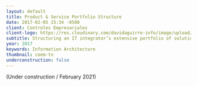 ```yaml
---
layout: default
title: Product & Service Portfolio Structure
date: 2017-02-05 15:34 -0500
client: Controles Empresariales
client-logo: https://res.cloudinary.com/davidaguirre-info/image/upload/v1625501345/Logos/logo-coem_xaiv9p.png
subtitle: Structuring an IT integrator’s extensive portfolio of solutions for better communication.
year: 2017
keywords: Information Architecture
thumbnail: coem-tn
underconstruction: false
---
```

(Under construction / February 2021)
